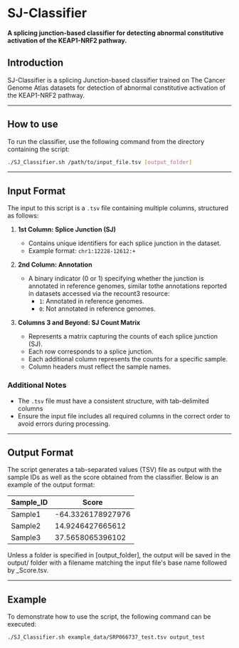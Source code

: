 # SJ-Classifier
**A splicing junction-based classifier for detecting abnormal constitutive activation of the KEAP1-NRF2 pathway.**
## Introduction 

SJ-Classifier is a splicing Junction-based classifier trained on The Cancer Genome Atlas datasets for detection of abnormal constitutive activation of the KEAP1-NRF2 pathway.

----
## How to use 
To run the classifier, use the following command from the directory containing the script:
```bash
./SJ_Classifier.sh /path/to/input_file.tsv [output_folder]
```

----
## Input Format

The input to this script is a `.tsv` file containing multiple columns, structured as follows:

1. **1st Column: Splice Junction (SJ)**
    - Contains unique identifiers for each splice junction in the dataset.
    - Example format: `chr1:12228-12612:+`

2. **2nd Column: Annotation**
    - A binary indicator (0 or 1) specifying whether the junction is annotated in reference genomes, similar tothe annotations reported in datasets accessed via the recount3 resource:
        - `1`: Annotated in reference genomes.
        - `0`: Not annotated in reference genomes.

3. **Columns 3 and Beyond: SJ Count Matrix**
    - Represents a matrix capturing the counts of each splice junction (SJ).
    - Each row corresponds to a splice junction.
    - Each additional column represents the counts for a specific sample.
    - Column headers must reflect the sample names.

### Additional Notes
- The `.tsv` file must have a consistent structure, with tab-delimited columns
- Ensure the input file includes all required columns in the correct order to avoid errors during processing.

----
## Output Format

The script generates a tab-separated values (TSV) file as output with the sample IDs as well as the score obtained from the classifier. Below is an example of the output format:

Sample_ID | Score
--------- | -----
Sample1   | -64.3326178927976
Sample2   | 14.9246427665612
Sample3   | 37.5658065396102


Unless a folder is specified in [output_folder], the output will be saved in the output/ folder with a filename matching the input file's base name followed by \_Score.tsv. 

----
## Example

To demonstrate how to use the script, the following command can be executed:

```bash
./SJ_Classifier.sh example_data/SRP066737_test.tsv output_test
```
